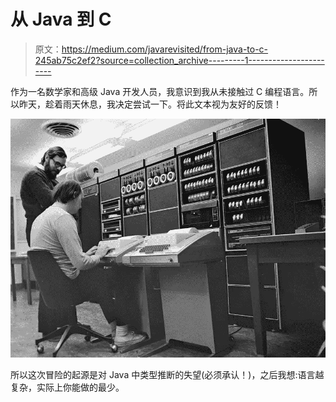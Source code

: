 # 从 Java 到 C

> 原文：<https://medium.com/javarevisited/from-java-to-c-245ab75c2ef2?source=collection_archive---------1----------------------->

作为一名数学家和高级 Java 开发人员，我意识到我从未接触过 C 编程语言。所以昨天，趁着雨天休息，我决定尝试一下。将此文本视为友好的反馈！

![](img/ba6d78623da883c38914306d9e7f2db3.png)

所以这次冒险的起源是对 Java 中类型推断的失望(必须承认！)，之后我想:语言越复杂，实际上你能做的最少。
